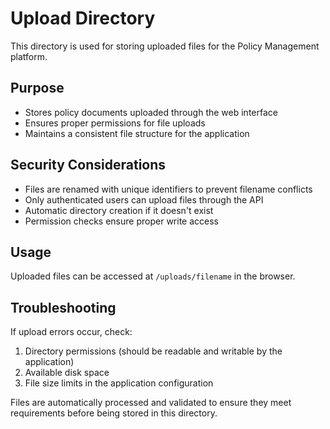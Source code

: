 # Upload Directory

This directory is used for storing uploaded files for the Policy Management platform.

## Purpose
- Stores policy documents uploaded through the web interface
- Ensures proper permissions for file uploads
- Maintains a consistent file structure for the application

## Security Considerations
- Files are renamed with unique identifiers to prevent filename conflicts
- Only authenticated users can upload files through the API
- Automatic directory creation if it doesn't exist
- Permission checks ensure proper write access

## Usage
Uploaded files can be accessed at `/uploads/filename` in the browser.

## Troubleshooting
If upload errors occur, check:
1. Directory permissions (should be readable and writable by the application)
2. Available disk space
3. File size limits in the application configuration

Files are automatically processed and validated to ensure they meet requirements before being stored in this directory.